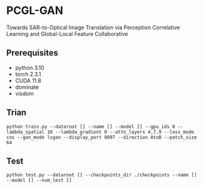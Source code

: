 # PCGL-GAN
Towards SAR-to-Optical Image Translation via Perception Correlative Learning and Global-Local Feature Collaborative

## Prerequisites
- python 3.10
- torch 2.3.1
- CUDA 11.8
- dominate
- visdom

## Trian
```
python train.py --dataroot [] --name [] --model [] --gpu_ids 0 --lambda_spatial 10 --lambda_gradient 0 --attn_layers 4,7,9 --loss_mode cos --gan_mode lsgan --display_port 8097 --direction AtoB --patch_size 64
```

## Test
```
python test.py --dataroot [] --checkpoints_dir ./checkpoints --name [] --model [] --num_test []
```

